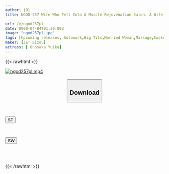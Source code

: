 ```yaml
---
author: j91
title: NGOD-257 Wife Who Fell Into A Muscle Rejuvenation Salon. A Wife Who Was Caressed By The Muscles And Big Dicks Of Macho Men. Yuika Onozaka

url: /v/ngod257pl
date: 0000-04-04T01:20:00Z
image: "ngod257pl.jpg"
tags: [Upcoming releases, Solowork,Big Tits,Married Woman,Massage,Cuckold,Huge Cock	]
maker: [JET Eizou]
actress: [ Onosaka Yuika]
---
```



{{< rawhtml >}}

<div class="video" data-videoid="pending_link.html">
    <a href="javascript:;">
        <img src="/v/ngod257pl/ngod257pl.jpg" width="WIDTH" height="HEIGHT" alt="ngod257pl.mp4" loading="lazy">
    </a>
</div>

<script type="text/javascript" src="https://j91.asia/asset/on-demand-pend.js"></script>

<br>
  <link rel="stylesheet" href="https://j91.asia/asset/bs5.css">
  
  <center>
  <button class="btn btn-primary" type="button" data-bs-toggle="collapse" data-bs-target=".multi-collapse" aria-expanded="false" aria-controls="multiCollapseExample1 multiCollapseExample2"><h2>Download</h2></button></center>
</p>
<div class="row">
  <div class="col">
    <div class="collapse multi-collapse" id="multiCollapseExample1">
      <div class="card card-body">
	      	      <br>
<div class="buttons">  
<p><a href="https://j91.asia/pending_link.html" target="_blank"><button class="btn-hover color-3"><i class="fa fa-download"></i> ST</button></a></p></div>
    </div>
  </div>
</div>
  <div class="col">
    <div class="collapse multi-collapse" id="multiCollapseExample2">
      <div class="card card-body">
	      <br>
<div class="buttons">
<p><a href="https://j91.asia/pending_link.html" target="_blank"><button class="btn-hover color-2"><i class="fa fa-download"></i> SW</button></a></p></div>
<br><br>
      </div>
    </div>
  </div>
</div>

{{< /rawhtml >}}
